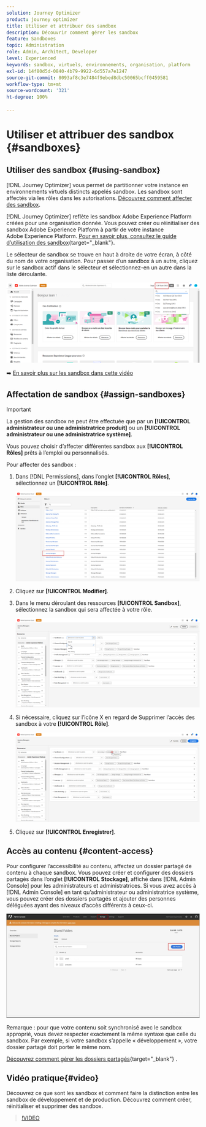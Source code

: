 ```yaml
---
solution: Journey Optimizer
product: journey optimizer
title: Utiliser et attribuer des sandbox
description: Découvrir comment gérer les sandbox
feature: Sandboxes
topic: Administration
role: Admin, Architect, Developer
level: Experienced
keywords: sandbox, virtuels, environnements, organisation, platform
exl-id: 14f80d5d-0840-4b79-9922-6d557a7e1247
source-git-commit: 8093af8c3e7484f9ebed8dbc50065bcff0459581
workflow-type: tm+mt
source-wordcount: '321'
ht-degree: 100%

---
```


# Utiliser et attribuer des sandbox {#sandboxes}

## Utiliser des sandbox {#using-sandbox}

[!DNL Journey Optimizer] vous permet de partitionner votre instance en environnements virtuels distincts appelés sandbox. Les sandbox sont affectés via les rôles dans les autorisations. [Découvrez comment affecter des sandbox](permissions.md#create-product-profile).

[!DNL Journey Optimizer] reflète les sandbox Adobe Experience Platform créées pour une organisation donnée. Vous pouvez créer ou réinitialiser des sandbox Adobe Experience Platform à partir de votre instance Adobe Experience Platform. [Pour en savoir plus, consultez le guide d’utilisation des sandbox](https://experienceleague.adobe.com/docs/experience-platform/sandbox/ui/user-guide.html?lang=fr){target="_blank"}.

Le sélecteur de sandbox se trouve en haut à droite de votre écran, à côté du nom de votre organisation. Pour passer d’un sandbox à un autre, cliquez sur le sandbox actif dans le sélecteur et sélectionnez-en un autre dans la liste déroulante.

![](assets/sandbox_5.png)

➡️ [En savoir plus sur les sandbox dans cette vidéo](#video)

## Affectation de sandbox {#assign-sandboxes}

>[!IMPORTANT]
>
> La gestion des sandbox ne peut être effectuée que par un **[!UICONTROL administrateur ou une administratrice produit]** ou un **[!UICONTROL administrateur ou une administratrice système]**.

Vous pouvez choisir d’affecter différentes sandbox aux **[!UICONTROL Rôles]** prêts à l’emploi ou personnalisés.

Pour affecter des sandbox :

1. Dans [!DNL Permissions], dans l’onglet **[!UICONTROL Rôles]**, sélectionnez un **[!UICONTROL Rôle]**.

   ![](assets/sandbox_1.png)

1. Cliquez sur **[!UICONTROL Modifier]**.

1. Dans le menu déroulant des ressources **[!UICONTROL Sandbox]**, sélectionnez la sandbox qui sera affectée à votre rôle.

   ![](assets/sandbox_3.png)

1. Si nécessaire, cliquez sur l’icône X en regard de Supprimer l’accès des sandbox à votre **[!UICONTROL Rôle]**.

   ![](assets/sandbox_4.png)

1. Cliquez sur **[!UICONTROL Enregistrer]**.

## Accès au contenu {#content-access}

Pour configurer l’accessibilité au contenu, affectez un dossier partagé de contenu à chaque sandbox. Vous pouvez créer et configurer des dossiers partagés dans l’onglet **[!UICONTROL Stockage]**, affiché dans [!DNL Admin Console] pour les administrateurs et administratrices. Si vous avez accès à [!DNL Admin Console] en tant qu’administrateur ou administratrice système, vous pouvez créer des dossiers partagés et ajouter des personnes déléguées ayant des niveaux d’accès différents à ceux-ci.

![](assets/do-not-localize/content_access.png)

Remarque : pour que votre contenu soit synchronisé avec le sandbox approprié, vous devez respecter exactement la même syntaxe que celle du sandbox. Par exemple, si votre sandbox s’appelle « développement », votre dossier partagé doit porter le même nom.

[Découvrez comment gérer les dossiers partagés](https://helpx.adobe.com/fr/enterprise/admin-guide.html/enterprise/using/manage-adobe-storage.ug.html){target="_blank"} .

## Vidéo pratique{#video}

Découvrez ce que sont les sandbox et comment faire la distinction entre les sandbox de développement et de production. Découvrez comment créer, réinitialiser et supprimer des sandbox.

>[!VIDEO](https://video.tv.adobe.com/v/334355?quality=12)